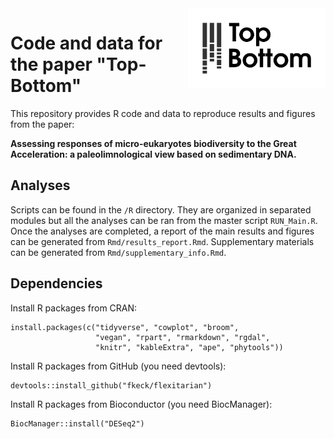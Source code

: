 <img src="logo_tb.png" width="220" align="right" />

# Code and data for the paper "Top-Bottom"

This repository provides R code and data to reproduce results and figures from the paper:

**Assessing responses of micro-eukaryotes biodiversity to the Great Acceleration: a paleolimnological view based on sedimentary DNA.**

## Analyses

Scripts can be found in the `/R` directory. They are organized in separated modules but all the analyses can be ran from the master script `RUN_Main.R`.
Once the analyses are completed, a report of the main results and figures can be generated from `Rmd/results_report.Rmd`.
Supplementary materials can be generated from `Rmd/supplementary_info.Rmd`.

## Dependencies

Install R packages from CRAN:

    install.packages(c("tidyverse", "cowplot", "broom",
                       "vegan", "rpart", "rmarkdown", "rgdal",
                       "knitr", "kableExtra", "ape", "phytools"))

Install R packages from GitHub (you need devtools):

    devtools::install_github("fkeck/flexitarian")

Install R packages from Bioconductor (you need BiocManager):

    BiocManager::install("DESeq2")

